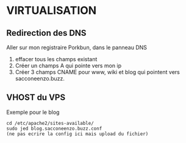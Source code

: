 # VIRTUALISATION

## Redirection des DNS

Aller sur mon registraire Porkbun, dans le panneau DNS

1) effacer tous les champs existant
2) Créer un champs A qui pointe vers mon ip
3) Créer 3 champs CNAME pour www, wiki et blog qui pointent vers sacconeenzo.buzz.

## VHOST du VPS

Exemple pour le blog

```
cd /etc/apache2/sites-available/
sudo jed blog.sacconeenzo.buzz.conf
(ne pas ecrire la config ici mais upload du fichier)
```
